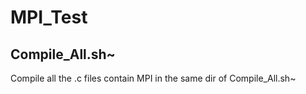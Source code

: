 # MPI_Test
## Compile_All.sh~
Compile all the .c files contain MPI in the same dir of Compile_All.sh~
